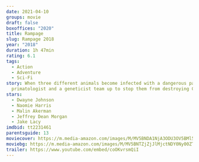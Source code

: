 ```yaml
---
date: 2021-04-10
groups: movie
draft: false
boxoffices: "2020"
title: Rampage
slug: Rampage 2018
year: "2018"
duration: 1h 47min
rating: 6.1
tags:
  - Action
  - Adventure
  - Sci-Fi
story: When three different animals become infected with a dangerous pathogen, a
  primatologist and a geneticist team up to stop them from destroying Chicago.
stars:
  - Dwayne Johnson
  - Naomie Harris
  - Malin Akerman
  - Jeffrey Dean Morgan
  - Jake Lacy
imdbid: tt2231461
parentsguide: 13
moviecover: https://m.media-amazon.com/images/M/MV5BNDA1NjA3ODU3OV5BMl5BanBnXkFtZTgwOTg3MTIwNTM@._V1_FMjpg_UX1012_.jpg
moviebg: https://m.media-amazon.com/images/M/MV5BNTZjZjJlMjctNDY0Ny00ZTU1LWFjMGEtNmFmMWY2Y2E4NzQ2XkEyXkFqcGdeQXVyOTc5MDI5NjE@._V1_FMjpg_UX1024_.jpg
trailer: https://www.youtube.com/embed/coOKvrsmQiI
---
```

